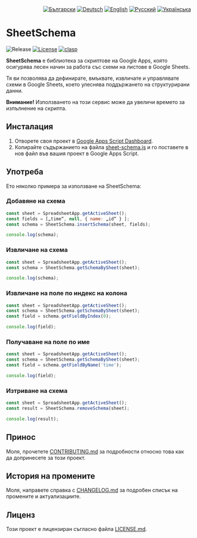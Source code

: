 <div id="locales" align="right">
  <a href="../bg/README.md"><img src="https://img.shields.io/badge/BG-blue?style=flat" alt="Български"></a>
  <a href="../de/README.md"><img src="https://img.shields.io/badge/DE-grey?style=flat" alt="Deutsch"></a>
  <a href="../en/README.md"><img src="https://img.shields.io/badge/EN-grey?style=flat" alt="English"></a>
  <a href="../ru/README.md"><img src="https://img.shields.io/badge/RU-grey?style=flat" alt="Русский"></a>
  <a href="../uk/README.md"><img src="https://img.shields.io/badge/UK-grey?style=flat" alt="Українська"></a>
</div>


# SheetSchema

<div id="badges" align="left">
  <img src="https://img.shields.io/github/v/release/MaksymStoianov/SheetSchema" alt="Release">
  <a href="LICENSE.md"><img src="https://img.shields.io/github/license/MaksymStoianov/SheetSchema" alt="License"></a>
  <a href="https://github.com/google/clasp"><img src="https://img.shields.io/badge/built%20with-clasp-4285f4.svg" alt="clasp"></a>
</div>

**SheetSchema** е библиотека за скриптове на Google Apps, която осигурява лесен начин за работа със схеми на листове в Google Sheets.

Тя ви позволява да дефинирате, вмъквате, извличате и управлявате схеми в Google Sheets, което улеснява поддържането на структурирани данни.

__Внимание!__ Използването на този сервис може да увеличи времето за изпълнение на скрипта.


## Инсталация

1. Отворете своя проект в [Google Apps Script Dashboard](https://script.google.com/).
2. Копирайте съдържанието на файла [sheet-schema.js](../../src/sheet-schema.js) и го поставете в нов файл във вашия проект в Google Apps Script.


## Употреба

Ето няколко примера за използване на SheetSchema:

### Добавяне на схема

```javascript
const sheet = SpreadsheetApp.getActiveSheet();
const fields = [„time“, null, { name: „id“ } ];
const schema = SheetSchema.insertSchema(sheet, fields);

console.log(schema);
```

### Извличане на схема

```javascript
const sheet = SpreadsheetApp.getActiveSheet();
const schema = SheetSchema.getSchemaBySheet(sheet);

console.log(schema);
```

### Извличане на поле по индекс на колона

```javascript
const sheet = SpreadsheetApp.getActiveSheet();
const schema = SheetSchema.getSchemaBySheet(sheet);
const field = schema.getFieldByIndex(0);

console.log(field);
```

### Получаване на поле по име

```javascript
const sheet = SpreadsheetApp.getActiveSheet();
const schema = SheetSchema.getSchemaBySheet(sheet);
const field = schema.getFieldByName('time');

console.log(field);
```

### Изтриване на схема

```javascript
const sheet = SpreadsheetApp.getActiveSheet();
const result = SheetSchema.removeSchema(sheet);

console.log(result);
```


## Принос

Моля, прочетете [CONTRIBUTING.md](CONTRIBUTING.md) за подробности относно това как да допринесете за този проект.


## История на промените

Моля, направете справка с [CHANGELOG.md](CHANGELOG.md) за подробен списък на промените и актуализациите.


## Лиценз

Този проект е лицензиран съгласно файла [LICENSE.md](LICENSE.md).